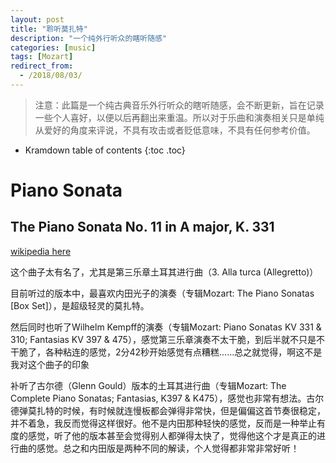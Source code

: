 ```yaml
---
layout: post
title: "聆听莫扎特"
description: "一个纯外行听众的瞎听随感"
categories: [music]
tags: [Mozart]
redirect_from:
  - /2018/08/03/
---
```


> 注意：此篇是一个纯古典音乐外行听众的瞎听随感，会不断更新，旨在记录一些个人喜好，以便以后再翻出来重温。所以对于乐曲和演奏相关只是单纯从爱好的角度来评说，不具有攻击或者贬低意味，不具有任何参考价值。

* Kramdown table of contents
{:toc .toc}

# Piano Sonata

## The Piano Sonata No. 11 in A major, K. 331

[wikipedia here](https://en.wikipedia.org/wiki/Piano_Sonata_No._11_(Mozart))

这个曲子太有名了，尤其是第三乐章土耳其进行曲（3. Alla turca (Allegretto)）

目前听过的版本中，最喜欢内田光子的演奏（专辑Mozart: The Piano Sonatas [Box Set]），是超级轻灵的莫扎特。

然后同时也听了Wilhelm Kempff的演奏（专辑Mozart: Piano Sonatas KV 331 & 310; Fantasias KV 397 & 475），感觉第三乐章演奏不太干脆，到后半就不只是不干脆了，各种粘连的感觉，2分42秒开始感觉有点糟糕……总之就觉得，啊这不是我对这个曲子的印象

补听了古尔德（Glenn Gould）版本的土耳其进行曲（专辑Mozart: The Complete Piano Sonatas; Fantasias, K397 & K475），感觉也非常有想法。古尔德弹莫扎特的时候，有时候就连慢板都会弹得非常快，但是偏偏这首节奏很稳定，并不着急，我反而觉得这样很好。他不是内田那种轻快的感觉，反而是一种举止有度的感觉，听了他的版本甚至会觉得别人都弹得太快了，觉得他这个才是真正的进行曲的感觉。总之和内田版是两种不同的解读，个人觉得都非常非常好听！


